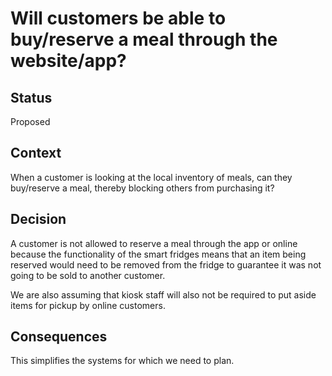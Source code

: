 # Will customers be able to buy/reserve a meal through the website/app?

## Status
Proposed

## Context
When a customer is looking at the local inventory of meals, can they buy/reserve a meal, thereby blocking others from purchasing it?

## Decision
A customer is not allowed to reserve a meal through the app or online because the functionality of the smart fridges means that an item being reserved would need to be removed from the fridge to guarantee it was not going to be sold to another customer.

We are also assuming that kiosk staff will also not be required to put aside items for pickup by online customers.

## Consequences
This simplifies the systems for which we need to plan.